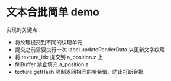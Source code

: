 # 文本合批简单 demo

实现的关键点：
- 将纹理提交到不同的纹理单元
- 提交之前需要执行一次 label.updateRenderData 以更新文字纹理
- 将 texture_idx 提交到 a_position.z 上
- fillBuffer 禁止填充 a_position.z
- texture.getHash 强制返回相同的哈希值，防止打断合批